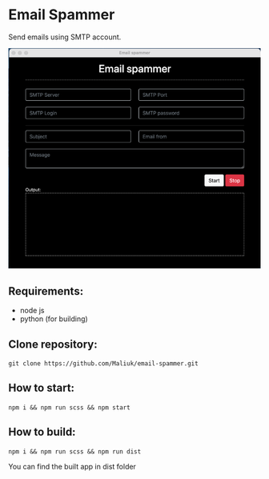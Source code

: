 # Email Spammer
Send emails using SMTP account.

![](images/screenshot.png)

## Requirements:
- node js
- python (for building)

## Clone repository:
```console
git clone https://github.com/Maliuk/email-spammer.git
```

## How to start:
```console
npm i && npm run scss && npm start
```

## How to build:
```console
npm i && npm run scss && npm run dist
```

You can find the built app in dist folder
